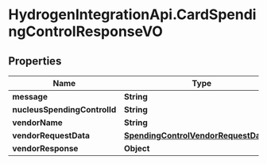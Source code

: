 # HydrogenIntegrationApi.CardSpendingControlResponseVO

## Properties
Name | Type | Description | Notes
------------ | ------------- | ------------- | -------------
**message** | **String** |  | [optional] 
**nucleusSpendingControlId** | **String** |  | [optional] 
**vendorName** | **String** |  | [optional] 
**vendorRequestData** | [**SpendingControlVendorRequestDataVO**](SpendingControlVendorRequestDataVO.md) |  | [optional] 
**vendorResponse** | **Object** |  | [optional] 


